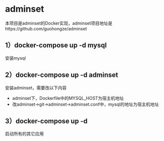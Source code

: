 # adminset
本项目是adminset的Docker实现，adminset项目地址是https://github.com/guohongze/adminset

## 1）docker-compose up -d mysql
安装mysql  
## 2）docker-compose up -d adminset
安装adminset，需要改以下内容
* adminset下，Dockerfile中的MYSQL_HOST为宿主机地址  
* 改adminset->git->adminset->adminset.conf中，mysql的地址为宿主机地址
  
## 3）docker-compose up -d  
  启动所有的其它应用
